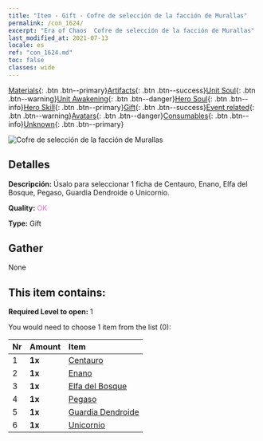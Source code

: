 ```yaml
---
title: "Item - Gift - Cofre de selección de la facción de Murallas"
permalink: /con_1624/
excerpt: "Era of Chaos  Cofre de selección de la facción de Murallas"
last_modified_at: 2021-07-13
locale: es
ref: "con_1624.md"
toc: false
classes: wide
---
```

 [Materials](/ItemsES/){: .btn .btn--primary}[Artifacts](/ItemsES/Artifacts/){: .btn .btn--success}[Unit Soul](/ItemsES/UnitSoul/){: .btn .btn--warning}[Unit Awakening](/ItemsES/UnitAwakening/){: .btn .btn--danger}[Hero Soul](/ItemsES/HeroSoul/){: .btn .btn--info}[Hero Skill](/ItemsES/HeroSkill/){: .btn .btn--primary}[Gift](/ItemsES/Gift/){: .btn .btn--success}[Event related](/ItemsES/Events/){: .btn .btn--warning}[Avatars](/ItemsES/Avatars/){: .btn .btn--danger}[Consumables](/ItemsES/Consumables/){: .btn .btn--info}[Unknown](/ItemsES/Unknown/){: .btn .btn--primary}

 ![Cofre de selección de la facción de Murallas](/images/t/i_907240.png)

## Detalles
 **Descripción:** Úsalo para seleccionar 1 ficha de Centauro, Enano, Elfa del Bosque, Pegaso, Guardia Dendroide o Unicornio.

 **Quality:** <span style="color: #DA70D6">OK</span>

 **Type:** Gift

## Gather

  None

## This item contains:

 **Required Level to open:** 1

 You would need to choose 1 item from the list (0):

  | Nr | Amount |     Item    |
  |:---|:-------|:------------|
  | 1 |  **1x** | [Centauro](/ItemsES/unt_199/) |  | 
  | 2 |  **1x** | [Enano](/ItemsES/unt_200/) |  | 
  | 3 |  **1x** | [Elfa del Bosque](/ItemsES/unt_201/) |  | 
  | 4 |  **1x** | [Pegaso](/ItemsES/unt_202/) |  | 
  | 5 |  **1x** | [Guardia Dendroide](/ItemsES/unt_203/) |  | 
  | 6 |  **1x** | [Unicornio](/ItemsES/unt_204/) |  | 
